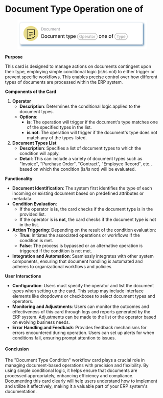 # Document Type Operation one of

<figure><img src="../../../.gitbook/assets/userlmn_14ab8ac5e693d9bbe68d178795d12a9f.png" alt=""><figcaption></figcaption></figure>

**Purpose**

This card is designed to manage actions on documents contingent upon their type, employing simple conditional logic (is/is not) to either trigger or prevent specific workflows. This enables precise control over how different types of documents are processed within the ERP system.

**Components of the Card**

1. **Operator**
   * **Description**: Determines the conditional logic applied to the document types.
   * **Options**:
     * **is**: The operation will trigger if the document's type matches one of the specified types in the list.
     * **is not**: The operation will trigger if the document's type does not match any of the types listed.
2. **Document Types List**
   * **Description**: Specifies a list of document types to which the condition will apply.
   * **Detail**: This can include a variety of document types such as "Invoice", "Purchase Order", "Contract", "Employee Record", etc., based on which the condition (is/is not) will be evaluated.

**Functionality**

* **Document Identification**: The system first identifies the type of each incoming or existing document based on predefined attributes or metadata.
* **Condition Evaluation**:
  * If the operator is **is**, the card checks if the document type is in the provided list.
  * If the operator is **is not**, the card checks if the document type is not in the list.
* **Action Triggering**: Depending on the result of the condition evaluation:
  * **True**: Initiates the associated operations or workflows if the condition is met.
  * **False**: The process is bypassed or an alternative operation is triggered if the condition is not met.
* **Integration and Automation**: Seamlessly integrates with other system components, ensuring that document handling is automated and adheres to organizational workflows and policies.

**User Interactions**

* **Configuration**: Users must specify the operator and list the document types when setting up the card. This setup may include interface elements like dropdowns or checkboxes to select document types and operators.
* **Monitoring and Adjustments**: Users can monitor the outcomes and effectiveness of this card through logs and reports generated by the ERP system. Adjustments can be made to the list or the operator based on evolving business needs.
* **Error Handling and Feedback**: Provides feedback mechanisms for errors encountered during operation. Users can set up alerts for when conditions fail, ensuring prompt attention to issues.

#### Conclusion

The "Document Type Condition" workflow card plays a crucial role in managing document-based operations with precision and flexibility. By using simple conditional logic, it helps ensure that documents are processed appropriately, enhancing efficiency and compliance. Documenting this card clearly will help users understand how to implement and utilize it effectively, making it a valuable part of your ERP system's documentation.



